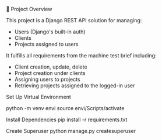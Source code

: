 🚀 Project Overview

This project is a Django REST API solution for managing:
- Users (Django's built-in auth)
- Clients
- Projects assigned to users

It fulfills all requirements from the machine test brief including:
- Client creation, update, delete
- Project creation under clients
- Assigning users to projects
- Retrieving projects assigned to the logged-in user


Set Up Virtual Environment

python -m venv envi
source envi/Scripts/activate

Install Dependencies
pip install -r requirements.txt

Create Superuser 
python manage.py createsuperuser
